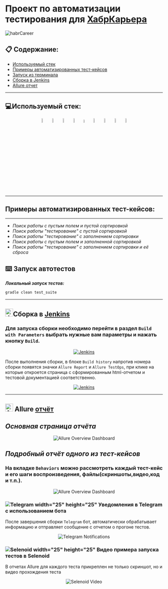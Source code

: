 
# Проект по автоматизации тестирования для [ХабрКарьера](https://career.habr.com/)

<img alt="habrCareer" src="src/media/screenshots/habrCareerMainPage.jpg">


## :clipboard: Содержание:
* <a href="#tools">Используемый стек</a>
* <a href="#cases">Примеры автоматизированных тест-кейсов</a>
* <a href="#console">Запуск из терминала</a>
* <a href="#jenkins">Сборка в Jenkins</a>
* <a href="#allure">Allure отчет</a>


____
<a id="tools"></a>
## :computer:<a name="Используемый стек">**Используемый стек:**</a>

<p align="center">
<a href="https://www.java.com/"><img width="6%" title="Java" src="src/media/logo/java-original.svg"></a>
<a href="https://selenide.org/"><img width="6%" title="Selenide" src="src/media/logo/Selenide.svg"></a>
<a href="https://aerokube.com/selenoid/"><img width="6%" title="Selenoid" src="src/media/logo/Selenoid.svg"></a>
<a href="https://github.com/allure-framework/allure2"><img width="6%" title="Allure Report" src="src/media/logo/Allure.svg"></a>
<a href="https://qameta.io/"><img width="5%" title="Allure TestOps" src="src/media/logo/Allure_TO.svg"></a>
<a href="https://gradle.org/"><img width="6%" title="Gradle" src="src/media/logo/gradle-plain-wordmark.svg"></a>
<a href="https://github.com/"><img width="6%" title="GitHub" src="src/media/logo/github-original-wordmark.svg"></a>
<a href="https://www.jenkins.io/"><img width="6%" title="Jenkins" src="src/media/logo/jenkins-original.svg"></a>
<a href="https://web.telegram.org/a/"><img width="6%" title="Telegram" src="src/media/logo/Telegram.svg"></a>
<!-- <a href="https://www.atlassian.com/ru/software/jira/"><img width="5%" title="Jira" src="src/media/logo/Jira.svg"></a> -->
</p>

____
<a id="cases"></a>
## <a name="Примеры автоматизированных тест-кейсов">**Примеры автоматизированных тест-кейсов:**</a>
____
-  *Поиск работы c пустым полем и пустой сортировкой*
-  *Поиск работы "тестирование" c пустой сортировкой*
-  *Поиск работы \"тестирование\" с заполнением сортировки*
-  *Поиск работы c пустым полем и заполненной сортировкой*
-  *Поиск работы "тестирование" с заполнением сортировки и её сброса*


<a id="console"></a>
## :keyboard: Запуск автотестов

***Локальный запуск тестов:***
```bash  
gradle clean test_suite
```
____
<a id="jenkins"></a>
## <img alt="Jenkins" height="25" src="src/media/logo/jenkins-original.svg" width="25"/></a><a name="Сборка"></a>Сборка в [Jenkins](https://jenkins.autotests.cloud/job/portfolio_example_habr_career_jenkins_test/)</a>
### **Для запуска сборки необходимо перейти в раздел `Build with Parameters` выбрать нужные вам параметры и нажать кнопку `Build`.**
<p align="center">  
<a href="https://jenkins.autotests.cloud/job/portfolio_example_habr_career_jenkins_test/"><img src="src/media/screenshots/jenkinsBuild.jpg" alt="Jenkins"/></a>
</p>
После выполнения сборки, в блоке <code>Build history</code> напротив номера сборки появятся значки <code>Allure Report</code> и <code>Allure TestOps</code>, при клике на которые откроется страница с сформированным html-отчетом и тестовой документацией соответственно.
<p align="center">   
<a href="https://jenkins.autotests.cloud/job/portfolio_example_habr_career_jenkins_test/"><img src="src/media/screenshots/historyJenkins.jpg" alt="Jenkins"/></a>
</p>

____

<a id="allure"></a>
## <img src="src/media/logo/jenkins-original.svg" width="25" height="25"  alt="Allure"/></a> Allure <a target="_blank" href="https://jenkins.autotests.cloud/job/portfolio_example_habr_career_jenkins_test/allure/">отчёт</a>

## *Основная страница отчёта*

<p align="center">  
<img title="Allure Overview Dashboard" src="src/media/screenshots/allureReportMain.jpg">  
</p>  

## *Подробный отчёт одного из тест-кейсов*
### **На вкладке <code>Behaviors</code> можно рассмотреть каждый тест-кейс и его шаги воспроизведения, файлы(скриншоты,видео,код и т.п.).**
<p align="center">  
<img title="Allure Overview Dashboard" src="src/media/screenshots/allureReportsTK.jpg">  
</p>


### <img title="Telegram" src="src/media/logo/Telegram.svg"> width="25" height="25" Уведомления в Telegram с использованием бота

После завершения сборки <code>Telegram</code> бот, автоматически обрабатывает информацию и отправляет сообщение с отчетом о прогоне тестов.

<p align="center">
<img title="Telegram Notifications" src="src/media/screenshots/telegramBotInfo.jpg">
</p>

### <img title="Selenoid" src="src/media/logo/Selenoid.svg"> width="25" height="25" Видео примера запуска тестов в Selenoid

В отчетах Allure для каждого теста прикреплен не только скриншот, но и видео прохождения теста
<p align="center">
  <img title="Selenoid Video" src="src/media/screenshots/videoTestHabrCareer.gif">
</p>
